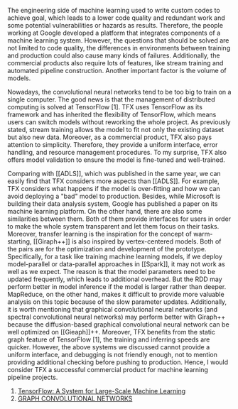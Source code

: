 The engineering side of machine learning used to write custom codes to achieve goal, which leads to a lower code quality and redundant work and some potential vulnerabilities or hazards as results. Therefore, the people working at Google developed a platform that integrates components of a machine learning system. However, the questions that should be solved are not limited to code quality, the differences in environments between training and production could also cause many kinds of failures. Additionally, the commercial products also require lots of features, like stream training and automated pipeline construction. Another important factor is the volume of models.

Nowadays, the convolutional neural networks tend to be too big to train on a single computer. The good news is that the management of distributed computing is solved at TensorFlow [1]. TFX uses TensorFlow as its framework and has inherited the flexibility of TensorFlow, which means users can switch models without reworking the whole project. As previously stated, stream training allows the model to fit not only the existing dataset but also new data. Moreover, as a commercial product, TFX also pays attention to simplicity. Therefore, they provide a uniform interface, error handling, and resource management procedures. To my surprise, TFX also offers model validation to ensure the model is fine-tuned and well-trained.

Comparing with [[ADLS]], which was published in the same year, we can easily find that TFX considers more aspects than [[ADLS]]. For example, TFX considers what happens if the model is over-fitting and how we can avoid deploying a "bad" model to production. Besides, while Microsoft is building their data analysis system, Google has published a paper on its machine learning platform. On the other hand, there are also some similarities between them. Both of them provide interfaces for users in order to make the whole system transparent and let them focus on their tasks. Moreover, transfer learning is the inspiration for the concept of warm-starting, [[Giraph++]] is also inspired by vertex-centered models. Both of the pairs are for the optimization and development of the prototype. Specifically, for a task like training machine learning models, if we deploy model-parallel or data-parallel approaches in [[Spark]], it may not work as well as we expect. The reason is that the model parameters need to be updated frequently, which leads to additional overhead. But the RDD may perform better in model inference if the model is larger rather than deeper. MapReduce, on the other hand, makes it difficult to provide more valuable analysis on this topic because of the slow parameter updates. Additionally, it is worth mentioning that graphical convolutional neural networks (and spectral convolutional neural networks) may perform better with Giraph++ because the diffusion-based graphical convolutional neural network can be well optimized on [[Gieaph]]++. Moreover, TFX benefits from the static graph feature of TensorFlow [1], the training and inferring speeds are quicker. However, the above systems we discussed cannot provide a uniform interface, and debugging is not friendly enough, not to mention providing additional checking before pushing to production. Hence, I would consider TFX a successful commercial product for machine learning pipeline projects.


1. [TensorFlow: A System for Large-Scale Machine Learning](https://www.usenix.org/conference/osdi16/technical-sessions/presentation/abadi)
2. [GRAPH CONVOLUTIONAL NETWORKS](https://tkipf.github.io/graph-convolutional-networks/)